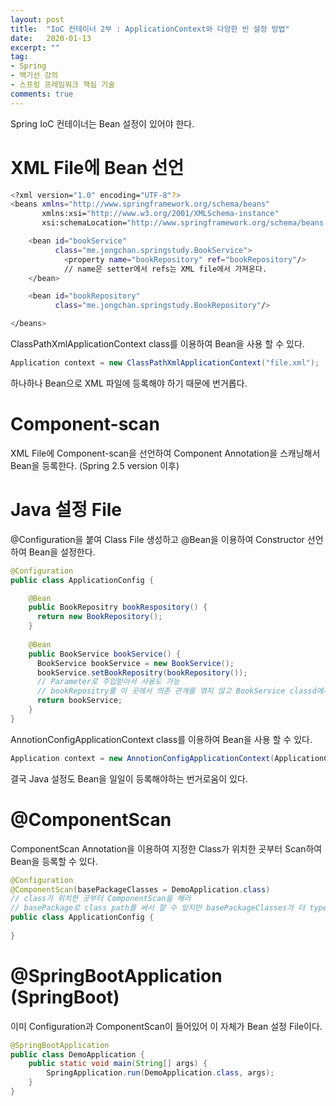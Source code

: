 ```yaml
---
layout: post
title:  "IoC 컨테이너 2부 : ApplicationContext와 다양한 빈 설정 방법"
date:   2020-01-13
excerpt: ""
tag:
- Spring
- 백기선 강의
- 스프링 프레임워크 핵심 기술
comments: true
---
```


Spring IoC 컨테이너는 Bean 설정이 있어야 한다.

# XML File에 Bean 선언
```bash
<?xml version="1.0" encoding="UTF-8"?>
<beans xmlns="http://www.springframework.org/schema/beans"
       xmlns:xsi="http://www.w3.org/2001/XMLSchema-instance"
       xsi:schemaLocation="http://www.springframework.org/schema/beans http://www.springframework.org/schema/beans/spring-beans.xsd">

    <bean id="bookService"
          class="me.jongchan.springstudy.BookService">
            <property name="bookRepository" ref="bookRepository"/>
            // name은 setter에서 refs는 XML file에서 가져온다.
    </bean>

    <bean id="bookRepository"
          class="me.jongchan.springstudy.BookRepository"/>

</beans>
```
ClassPathXmlApplicationContext class를 이용하여 Bean을 사용 할 수 있다.
```java
Application context = new ClassPathXmlApplicationContext("file.xml");
```

하나하나 Bean으로 XML 파일에 등록해야 하기 때문에 번거롭다.


# Component-scan
XML File에 Component-scan을 선언하여 Component Annotation을 스캐닝해서 Bean을 등록한다. (Spring 2.5 version 이후)

# Java 설정 File
@Configuration을 붙여 Class File 생성하고 @Bean을 이용하여 Constructor 선언하여 Bean을 설정한다.
```java
@Configuration
public class ApplicationConfig {

    @Bean
    public BookRepositry bookRespository() {
      return new BookRepository();
    }
    
    @Bean
    public BookService bookService() {
      BookService bookService = new BookService();
      bookService.setBookRepositry(bookRepository());
      // Parameter로 주입받아서 사용도 가능
      // bookRepositry를 이 곳에서 의존 관계를 엮지 않고 BookService classd에서 @Autowired를 사용하여 주입도 가능
      return bookService;
    }
}
```

AnnotionConfigApplicationContext class를 이용하여 Bean을 사용 할 수 있다.
```java
Application context = new AnnotionConfigApplicationContext(ApplicationConfig.class)
```

결국 Java 설정도 Bean을 일일이 등록해야하는 번거로움이 있다.
  
# @ComponentScan
ComponentScan Annotation을 이용하여 지정한 Class가 위치한 곳부터 Scan하여 Bean을 등록할 수 있다.
```java
@Configuration
@ComponentScan(basePackageClasses = DemoApplication.class)
// class가 위치한 곳부터 ComponentScan을 해라
// basePackage로 class path를 써서 할 수 있지만 basePackageClasses가 더 type-safe하다. class 이름이 좋으면 자동완성도 가능하.
public class ApplicationConfig {
      
}
```

# @SpringBootApplication (SpringBoot)
이미 Configuration과 ComponentScan이 들어있어 이 자체가 Bean 설정 File이다.
```java
@SpringBootApplication
public class DemoApplication {
    public static void main(String[] args) {
        SpringApplication.run(DemoApplication.class, args);
    }
}
```
